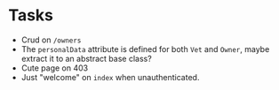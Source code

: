 # Tasks
* Crud on `/owners`
* The `personalData` attribute is defined for both `Vet` and `Owner`, maybe extract it to an abstract base class?
* Cute page on 403
* Just "welcome" on `index` when unauthenticated.
